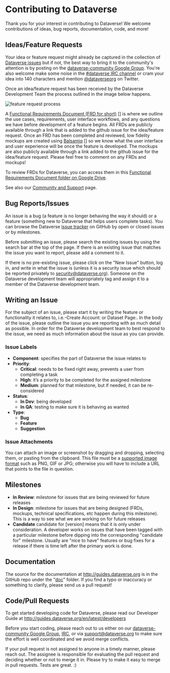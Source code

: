 # Contributing to Dataverse

Thank you for your interest in contributing to Dataverse! We welcome contributions of ideas, bug reports, documentation, code, and more!

## Ideas/Feature Requests

Your idea or feature request might already be captured in the collection of [Dataverse issues] but if not, the best way to bring it to the community's attention is by posting on the [dataverse-community Google Group][]. You're also welcome make some noise in the [#dataverse IRC channel][] or cram your idea into 140 characters and mention [@dataverseorg][] on Twitter.

Once an idea/feature request has been received by the Dataverse Development Team the process outlined in the image below happens.

![feature request process](doc/sphinx-guides/source/img/feature-request-process.png)

A [Functional Requirements Document (FRD for short)] [] is where we outline the use cases, requirements, user interface workflows, and any questions we have before development of a feature begins. All FRDs are publicly available through a link that is added to the github issue for the idea/feature request. Once an FRD has been completed and reviewed, low fidelity mockups are created using [Balsamiq] [] so we know what the user interface and user experience will be once the feature is developed. The mockups are also publicly available through a link added to the github issue for the idea/feature request. Please feel free to comment on any FRDs and mockups!  

To review FRDs for Dataverse, you can access them in this [Functional Requirements Document folder on Google Drive].

See also our [Community and Support][] page.

[#dataverse IRC channel]: http://webchat.freenode.net/?channels=dataverse
[Dataverse issues]: https://github.com/IQSS/dataverse/issues
[@dataverseorg]: http://twitter.com/dataverseorg
[Community and Support]: http://datascience.iq.harvard.edu/dataverse/support
[Functional Requirements Document (FRD for short)]: https://docs.google.com/document/d/1PRyAlP6zlUlUuHfgyUezzuaVQ4JnapvgtGWo0o7tLEs/edit?usp=sharing
[Balsamiq]: https://iqssharvard.mybalsamiq.com/projects
[Functional Requirements Document folder on Google Drive]: https://drive.google.com/folderview?id=0B3_V6vFxEcx-fl92ek92OG1nTmhQenBRX1Z4OVJBLXpURmh2d2RyX1NZRUp6YktaYUU5YTA&usp=sharing

## Bug Reports/Issues

An issue is a bug (a feature is no longer behaving the way it should) or a feature (something new to Dataverse that helps users complete tasks). You can browse the Dataverse [issue tracker] on GitHub by open or closed issues or by milestones.

[issue tracker]: https://github.com/IQSS/dataverse/issues

Before submitting an issue, please search the existing issues by using the search bar at the top of the page. If there is an existing issue that matches the issue you want to report, please add a comment to it.

If there is no pre-existing issue, please click on the "New Issue" button, log in, and write in what the issue is (unless it is a security issue which should be reported privately to security@dataverse.org). Someone on the Dataverse development team will appropriately tag and assign it to a member of the Dataverse development team.

## Writing an Issue

For the subject of an issue, please start it by writing the feature or functionality it relates to, i.e.-Create Account: or Dataset Page:. In the body of the issue, please outline the issue you are reporting with as much detail as possible. In order for the Dataverse development team to best respond to the issue, we need as much information about the issue as you can provide.

### Issue Labels

- **Component**: specifies the part of Dataverse the issue relates to
- **Priority**:
  - **Critical**: needs to be fixed right away, prevents a user from completing a task
  - **High**: it’s a priority to be completed for the assigned milestone
  - **Medium**: planned for that milestone, but if needed, it can be re-considered
- **Status**:
  - **In Dev**: being developed
  - **In QA**: testing to make sure it is behaving as wanted
- **Type**:
  - **Bug**
  - **Feature**
  - **Suggestion**

### Issue Attachments

You can attach an image or screenshot by dragging and dropping, selecting them, or pasting from the clipboard. This file must be a [supported image format] such as PNG, GIF or JPG; otherwise you will have to include a URL that points to the file in question.

[supported image format]: https://help.github.com/articles/issue-attachments

## Milestones
  - **In Review**: milestone for issues that are being reviewed for future releases
  - **In Design**: milestone for issues that are being designed (FRDs, mockups, technical specifications, etc happen during this milestone). This is a way to see what we are working on for future releases
  - **Candidate** candidate for [version] means that it is only under consideration. A developer works on issues that have been tagged with a particular milestone before dipping into the corresponding "candidate for" milestone. Usually are "nice to have" features or bug fixes for a release if there is time left after the primary work is done.

## Documentation

The source for the documentation at http://guides.dataverse.org is in the GitHub repo under the "[doc][]" folder. If you find a typo or inaccuracy or something to clarify, please send us a pull request!

## Code/Pull Requests

To get started developing code for Dataverse, please read our Developer Guide at http://guides.dataverse.org/en/latest/developers

[doc]: https://github.com/IQSS/dataverse/tree/master/doc/sphinx-guides/source

Before you start coding, please reach out to us either on our [dataverse-community Google Group][], [IRC][], or via support@dataverse.org to make sure the effort is well coordinated and we avoid merge conflicts.

[dataverse-community Google Group]: https://groups.google.com/group/dataverse-community
[IRC]: http://irclog.iq.harvard.edu/dataverse/today

If your pull request is not assigned to anyone in a timely manner, please reach out. The assignee is responsible for evaluating the pull request and deciding whether or not to merge it in. Please try to make it easy to merge in pull requests. Tests are great. :)
